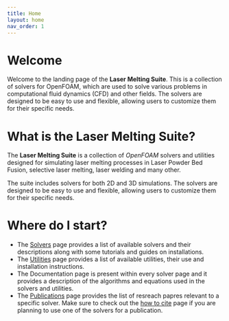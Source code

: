 ```yaml
---
title: Home
layout: home
nav_order: 1
---
```



# Welcome

Welcome to the landing page of the **Laser Melting Suite**. This is a collection of solvers for OpenFOAM, which are used to solve various problems in computational fluid dynamics (CFD) and other fields. The solvers are designed to be easy to use and flexible, allowing users to customize them for their specific needs.


# What is the Laser Melting Suite?

The **Laser Melting Suite** is a collection of *OpenFOAM* solvers and utilities designed for simulating laser melting processes in Laser Powder Bed Fusion, selective laser melting, laser welding and many other.

The suite includes solvers for both 2D and 3D simulations. The solvers are designed to be easy to use and flexible, allowing users to customize them for their specific needs.

# Where do I start?

* The [Solvers](solvers/solvers.html) page provides a list of available solvers and their descriptions along with some tutorials and guides on installations.
* The [Utilities](utilities/utilities.html) page provides a list of available utilities, their use and installation instructions.
* The Documentation page is present within every solver page and it provides a description of the algorithms and equations used in the solvers and utilities.
* The [Publications](publications/publications.html) page provides the list of resreach papres relevant to a specific solver. Make sure to check out the [how to cite]() page if you are planning to use one of the solvers for a publication.
